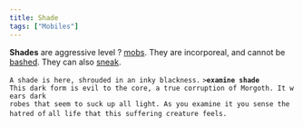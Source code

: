 ```yaml
---
title: Shade
tags: ["Mobiles"]
---
```

**Shades** are aggressive level ? [mobs](mob "wikilink"). They are
incorporeal, and cannot be [bashed](bash "wikilink"). They can also
[sneak](sneak "wikilink").

`A shade is here, shrouded in an inky blackness.`
`>`**`examine shade`**
`This dark form is evil to the core, a true corruption of Morgoth. It wears dark`
`robes that seem to suck up all light. As you examine it you sense the hatred of`
`all life that this suffering creature feels.`
